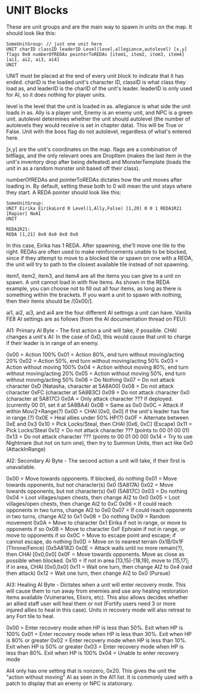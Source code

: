 # UNIT Blocks

These are unit groups and are the main way to spawn in units on the map.
It should look like this:

```text
SomeUnitGroup: // just one unit here
UNIT charID classID leaderID Level(level,allegiance,autolevel) [x,y] flags 0x0 numberOfREDAs pointerToREDAs [item1, item2, item3, item4] [ai1, ai2, ai3, ai4]
UNIT
```
UNIT must be placed at the end of every unit block to indicate that it has ended. 
charID is the loaded unit's character ID, classID is what class they load as, and leaderID
is the charID of the unit's leader. leaderID is only used for AI, so it does nothing for player units.

level is the level that the unit is loaded in as. allegiance is what side the unit loads in as.
Ally is a player unit, Enemy is an enemy unit, and NPC is a green unit. autolevel determines whether
the unit should autolevel (the number of autolevels they would receive is set in chapter data).
This will be True or False. Unit with the boss flag do not autolevel, regardless of what's entered here.

[x,y] are the unit's coordinates on the map. flags are a combination of bitflags, and the only
relevant ones are DropItem (makes the last item in the unit's inventory drop after being defeated)
and MonsterTemplate (loads the unit in as a random monster unit based off their class). 

numberOfREDAs and pointerToREDAs dictates how the unit moves after loading in. By default, setting
these both to 0 will mean the unit stays where they start. A REDA pointer should look like this:

```text
SomeUnitGroup:
UNIT Eirika EirikaLord 0 Level(1,Ally,False) [1,20] 0 0 1 REDA1R21 [Rapier] NoAI
UNIT

REDA1R21:
REDA [1,21] 0x0 0x0 0x0 0x0
```

In this case, Eirika has 1 REDA. After spawning, she'll move one tile to the right. REDAs are often used to make
reinforcements unable to be blocked, since if they attempt to move to a blocked tile or spawn on one with a REDA,
the unit will try to path to the closest available tile instead of not spawning.

item1, item2, item3, and item4 are all the items you can give to a unit on spawn. A unit cannot load in with five
items. As shown in the REDA example, you can choose not to fill out all four items, as long as there is something
within the brackets. If you want a unit to spawn with nothing, then their items should be /[0x00/].

ai1, ai2, ai3, and ai4 are the four different AI settings a unit can have.
Vanilla FE8 AI settings are as follows (from the AI documentation thread on FEU):

AI1: Primary AI Byte - The first action a unit will take, if possible.
CHAI changes a unit's AI: In the case of 0xD, this would cause that unit
to charge if their leader is in range of an enemy.

0x00 = Action 100%
0x01 = Action 80%, end turn without moving/acting 20%
0x02 = Action 50%, end turn without moving/acting 50%
0x03 = Action without moving 100%
0x04 = Action without moving 80%, end turn without moving/acting 20%
0x05 = Action without moving 50%, end turn without moving/acting 50%
0x06 = Do Nothing
0x07 = Do not attack character 0xD (Natasha, character at 5A8A00)
0x08 = Do not attack character 0xFC (character at 5A8B3C)
0x09 = Do not attack character 0x0 (character at 5A817C)
0x0A = Only attack character ??? if deployed. (currently 00 01, set it at 5A8BA4)
0x0B = Same as 0x0
0x0C = Attack if within Mov/2+Range(?)
0x0D = CHAI [0x0, 0x0] if the unit's leader has foe in range.(?)
0x0E = Heal allies under 50% HP(?)
0x0F = Alternate between 0xE and 0x3
0x10 = Pick Locks/Steal, then CHAI [0x6, 0xC] (Escape)
0x11 = Pick Locks/Steal
0x12 = Do not attack character ??? (points to 00 01 00 01)
0x13 = Do not attack character ??? (points to 00 01 00 00)
0x14 = Try to use Nightmare (but not on turn one), then try to Summon Units, then act like 0x0 (AttackInRange)

AI2: Secondary AI Byte - The second action
a unit will take, if their first is unavailable.

0x00 = Move towards opponents. If blocked, do nothing
0x01 = Move towards opponents, but not character(s) 0x0 (5A817A)
0x02 = Move towards opponents, but not character(s) 0x0 (5A817C)
0x03 = Do nothing
0x04 = Loot villages/open chests, then change AI2 to 0x0
0x05 = Loot villages/open chests, then change AI2 to 0xC
0x06 = If could reach opponents in two turns, change AI2 to 0x0
0x07 = If could reach opponents in two turns, change AI2 to 0x1
0x08 = Do nothing
0x09 = Random movement
0x0A = Move to character 0x1 Eirika if not in range, or move to opponents if so
0x0B = Move to character 0xF Ephraim if not in range, or move to opponents if so
0x0C = Move to escape point and escape; if cannot escape, do nothing
0x0D = Move on to nearest terrain 0x1B/0x1F (Throne/Fence) (0x5A8182)
0x0E = Attack walls until no more remain(?), then CHAI [0x0,0x0]
0x0F = Move towards opponents. Move as close as possible when blocked.
0x10 = If not in area [13,15]-[18,19], move to [15,17]; if in area, CHAI [0x0,0x0]
0x11 = Wait one turn, then change AI2 to 0x4 (raid then attack)
0x12 = Wait one turn, then change AI2 to 0x0 (Pursue)

AI3: Healing AI Byte - Dictates when a unit will enter recovery mode.
This will cause them to run away from enemies and use any healing
restoration items available (Vulneraries, Elixirs, etc). This also
allows decides whether an allied staff user will heal them or not
(Fortify users need 3 or more injured allies to heal in this case).
Units in recovery mode will also retreat to any Fort tile to heal.


0x00 = Enter recovery mode when HP is less than 50%. Exit when HP is 100%
0x01 = Enter recovery mode when HP is less than 30%. Exit when HP is 80% or greater
0x02 = Enter recovery mode when HP is less than 10%. Exit when HP is 50% or greater
0x03 = Enter recovery mode when HP is less than 80%. Exit when HP is 100%
0x04 = Unable to enter recovery mode

AI4 only has one setting that is nonzero, 0x20. This gives the unit the
"action without moving" AI as seen in the AI1 list. It is commonly used with a
patch to display that an enemy or NPC is stationary. 

 